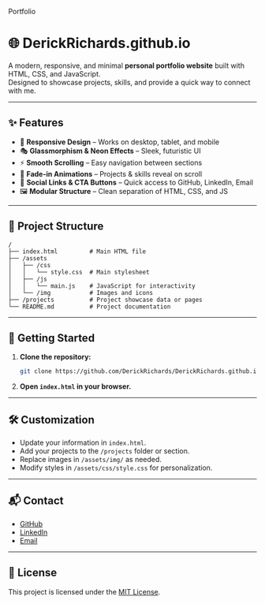 Portfolio
# 🌐 DerickRichards.github.io

A modern, responsive, and minimal **personal portfolio website** built with HTML, CSS, and JavaScript.  
Designed to showcase projects, skills, and provide a quick way to connect with me.

---

## ✨ Features

- 🎨 **Responsive Design** – Works on desktop, tablet, and mobile
- 🎭 **Glassmorphism & Neon Effects** – Sleek, futuristic UI
- ⚡ **Smooth Scrolling** – Easy navigation between sections
- 🌟 **Fade-in Animations** – Projects & skills reveal on scroll
- 🔗 **Social Links & CTA Buttons** – Quick access to GitHub, LinkedIn, Email
- 🖼️ **Modular Structure** – Clean separation of HTML, CSS, and JS

---

## 📂 Project Structure
```
/
├── index.html         # Main HTML file
├── /assets
│   ├── /css
│   │   └── style.css  # Main stylesheet
│   ├── /js
│   │   └── main.js    # JavaScript for interactivity
│   └── /img           # Images and icons
├── /projects          # Project showcase data or pages
└── README.md          # Project documentation
```

---

## 🚀 Getting Started

1. **Clone the repository:**
    ```bash
    git clone https://github.com/DerickRichards/DerickRichards.github.io.git
    ```
2. **Open `index.html` in your browser.**

---

## 🛠️ Customization

- Update your information in `index.html`.
- Add your projects to the `/projects` folder or section.
- Replace images in `/assets/img/` as needed.
- Modify styles in `/assets/css/style.css` for personalization.

---

## 📬 Contact

- [GitHub](https://github.com/DerickRichards)
- [LinkedIn](https://linkedin.com/in/DerickRichards)
- [Email](mailto:aprelrichards7@gmail.com)

---

## 📄 License

This project is licensed under the [MIT License](LICENSE).